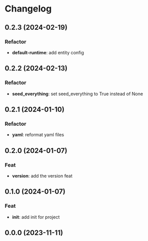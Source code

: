 # Changelog

## 0.2.3 (2024-02-19)

### Refactor

- **default-runtime**: add entity config

## 0.2.2 (2024-02-13)

### Refactor

- **seed_everything**: set seed_everything to True instead of None

## 0.2.1 (2024-01-10)

### Refactor

- **yaml**: reformat yaml files

## 0.2.0 (2024-01-07)

### Feat

- **version**: add the version feat

## 0.1.0 (2024-01-07)

### Feat

- **init**: add init for project

## 0.0.0 (2023-11-11)
